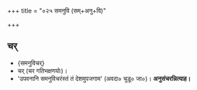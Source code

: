 +++
title = "०२५ समनुवि (सम्+अनु+वि)"

+++

## चर्
- {समनुविचर्}
- चर् (चर गतिभक्षणयोः)।
- 'उपवनानि समनुविचरंस्तं तं देशमुपजगाम' (अवदा० चुडू० जा०)। **अनुसंचरन्नित्याह।**
